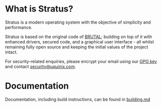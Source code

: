 What is Stratus?
================

Stratus is a modern operating system with the objective of simplicity and performance.

Stratus is based on the original code of [BRUTAL](https://github.com/stratus-org/stratus); building on top of it with enhanced drivers, secured code, and a graphical user interface - all whilst remaining fully open source and keeping the initial values of the project intact.

For security-related enquiries, please encrypt your email using our [GPG key](https://developer.uquinix.com/keys/signing-key.asc) and contact security@uquinix.com.


Documentation
=============

Documentation, including build instructions, can be found in [building.md](docs/building.md)